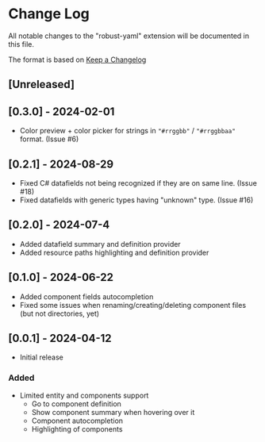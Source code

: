# Change Log

All notable changes to the "robust-yaml" extension will be documented in this file.

The format is based on [Keep a Changelog](https://keepachangelog.com/en/1.1.0/)

## [Unreleased]

## [0.3.0] - 2024-02-01

* Color preview + color picker for strings in `"#rrggbb"` / `"#rrggbbaa"` format. (Issue #6)

## [0.2.1] - 2024-08-29

* Fixed C# datafields not being recognized if they are on same line. (Issue #18)
* Fixed datafields with generic types having "unknown" type. (Issue #16)

## [0.2.0] - 2024-07-4

* Added datafield summary and definition provider
* Added resource paths highlighting and definition provider

## [0.1.0] - 2024-06-22

* Added component fields autocompletion
* Fixed some issues when renaming/creating/deleting component files (but not directories, yet)

## [0.0.1] - 2024-04-12

* Initial release

### Added

* Limited entity and components support
  * Go to component definition
  * Show component summary when hovering over it
  * Component autocompletion
  * Highlighting of components
